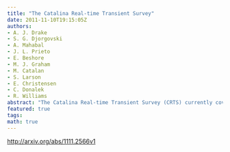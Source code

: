 ```yaml
---
title: "The Catalina Real-time Transient Survey"
date: 2011-11-10T19:15:05Z
authors:
- A. J. Drake
- S. G. Djorgovski
- A. Mahabal
- J. L. Prieto
- E. Beshore
- M. J. Graham
- M. Catalan
- S. Larson
- E. Christensen
- C. Donalek
- R. Williams
abstract: "The Catalina Real-time Transient Survey (CRTS) currently covers 33,000 deg^2 of the sky in search of transient astrophysical events, with time baselines ranging from 10 minutes to ~7 years. Data provided by the Catalina Sky Survey provides an unequaled baseline against which >4,000 unique optical transient events have been discovered and openly published in real-time. Here we highlight some of the discoveries of CRTS."
featured: true
tags:
math: true
---
```

http://arxiv.org/abs/1111.2566v1
